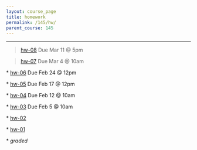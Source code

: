 ```yaml
---
layout: course_page
title: homework
permalink: /145/hw/
parent_course: 145
---
```


----

> [hw-08](/145/hw08) Due Mar 11 @ 5pm

> [hw-07](/145/hw07) Due Mar 4 @ 10am

\* [hw-06](/145/hw06) Due Feb 24 @ 12pm

\* [hw-05](/145/hw05) Due Feb 17 @ 12pm

\* [hw-04](/145/hw04) Due Feb 12 @ 10am

\* [hw-03](/145/hw03) Due Feb 5 @ 10am

\* [hw-02](/145/hw02)

\* [hw-01](/145/hw01)

\* *graded*
